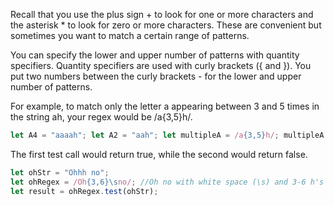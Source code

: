 Recall that you use the plus sign + to look for one or more characters and the asterisk * to look for zero or more characters. These are convenient but sometimes you want to match a certain range of patterns.

You can specify the lower and upper number of patterns with quantity specifiers. Quantity specifiers are used with curly brackets ({ and }). You put two numbers between the curly brackets - for the lower and upper number of patterns.

For example, to match only the letter a appearing between 3 and 5 times in the string ah, your regex would be /a{3,5}h/.
```js
let A4 = "aaaah"; let A2 = "aah"; let multipleA = /a{3,5}h/; multipleA.test(A4); multipleA.test(A2);
```
The first test call would return true, while the second would return false.

```js
let ohStr = "Ohhh no";
let ohRegex = /Oh{3,6}\sno/; //Oh no with white space (\s) and 3-6 h's are accepted
let result = ohRegex.test(ohStr);
```
